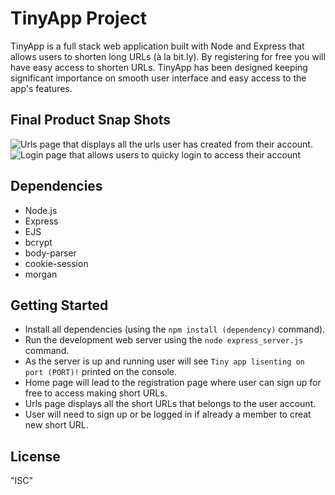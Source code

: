 # TinyApp Project

TinyApp is a full stack web application built with Node and Express that allows users to shorten long URLs (à la bit.ly). By registering for free you will have easy access to shorten URLs. TinyApp has been designed keeping significant importance on smooth user interface and easy access to the app's features.  

## Final Product Snap Shots

![Urls page that displays all the urls user has created from their account.](#)
![Login page that allows users to quicky login to access their account](#)

## Dependencies

- Node.js
- Express
- EJS
- bcrypt
- body-parser
- cookie-session
- morgan


## Getting Started

- Install all dependencies (using the `npm install (dependency)` command).
- Run the development web server using the `node express_server.js` command.
- As the server is up and running user will see `Tiny app lisenting on port (PORT)!` printed on the console.
- Home page will lead to the registration page where user can sign up for free to access making short URLs.
- Urls page displays all the short URLs that belongs to the user account.
- User will need to sign up or be logged in if already a member to creat new short URL.

## License

"ISC"